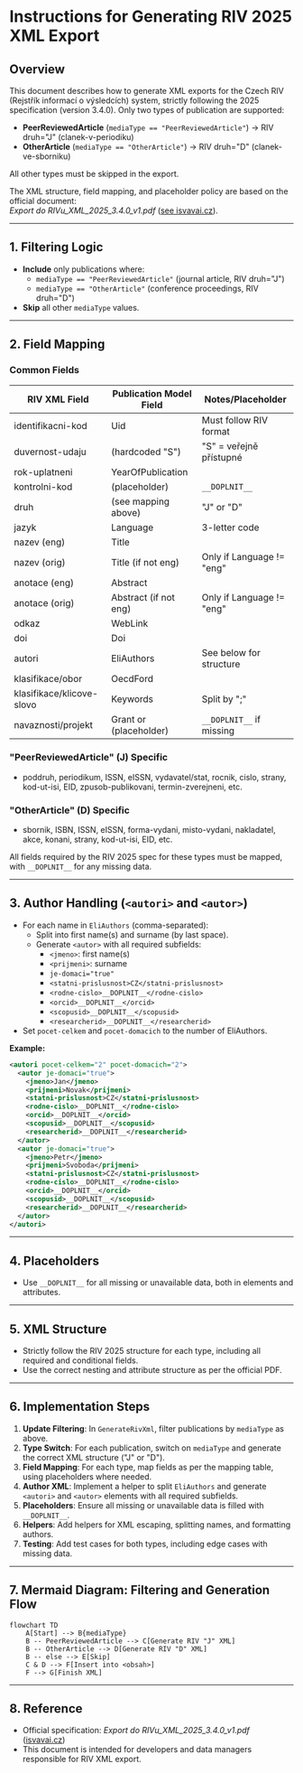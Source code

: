 # Instructions for Generating RIV 2025 XML Export

## Overview

This document describes how to generate XML exports for the Czech RIV (Rejstřík informací o výsledcích) system, strictly following the 2025 specification (version 3.4.0). Only two types of publication are supported:

- **PeerReviewedArticle** (`mediaType == "PeerReviewedArticle"`) → RIV druh="J" (clanek-v-periodiku)
- **OtherArticle** (`mediaType == "OtherArticle"`) → RIV druh="D" (clanek-ve-sborniku)

All other types must be skipped in the export.

The XML structure, field mapping, and placeholder policy are based on the official document:  
_Export do RIVu_XML_2025_3.4.0_v1.pdf_ ([see isvavai.cz](https://www.isvavai.cz/)).

---

## 1. Filtering Logic

- **Include** only publications where:
  - `mediaType == "PeerReviewedArticle"` (journal article, RIV druh="J")
  - `mediaType == "OtherArticle"` (conference proceedings, RIV druh="D")
- **Skip** all other `mediaType` values.

---

## 2. Field Mapping

### Common Fields

| RIV XML Field             | Publication Model Field | Notes/Placeholder         |
| ------------------------- | ----------------------- | ------------------------- |
| identifikacni-kod         | Uid                     | Must follow RIV format    |
| duvernost-udaju           | (hardcoded "S")         | "S" = veřejně přístupné   |
| rok-uplatneni             | YearOfPublication       |                           |
| kontrolni-kod             | (placeholder)           | `__DOPLNIT__`             |
| druh                      | (see mapping above)     | "J" or "D"                |
| jazyk                     | Language                | 3-letter code             |
| nazev (eng)               | Title                   |                           |
| nazev (orig)              | Title (if not eng)      | Only if Language != "eng" |
| anotace (eng)             | Abstract                |                           |
| anotace (orig)            | Abstract (if not eng)   | Only if Language != "eng" |
| odkaz                     | WebLink                 |                           |
| doi                       | Doi                     |                           |
| autori                    | EliAuthors              | See below for structure   |
| klasifikace/obor          | OecdFord                |                           |
| klasifikace/klicove-slovo | Keywords                | Split by ";"              |
| navaznosti/projekt        | Grant or (placeholder)  | `__DOPLNIT__` if missing  |

### "PeerReviewedArticle" (J) Specific

- poddruh, periodikum, ISSN, eISSN, vydavatel/stat, rocnik, cislo, strany, kod-ut-isi, EID, zpusob-publikovani, termin-zverejneni, etc.

### "OtherArticle" (D) Specific

- sbornik, ISBN, ISSN, eISSN, forma-vydani, misto-vydani, nakladatel, akce, konani, strany, kod-ut-isi, EID, etc.

All fields required by the RIV 2025 spec for these types must be mapped, with `__DOPLNIT__` for any missing data.

---

## 3. Author Handling (`<autori>` and `<autor>`)

- For each name in `EliAuthors` (comma-separated):
  - Split into first name(s) and surname (by last space).
  - Generate `<autor>` with all required subfields:
    - `<jmeno>`: first name(s)
    - `<prijmeni>`: surname
    - `je-domaci="true"`
    - `<statni-prislusnost>CZ</statni-prislusnost>`
    - `<rodne-cislo>__DOPLNIT__</rodne-cislo>`
    - `<orcid>__DOPLNIT__</orcid>`
    - `<scopusid>__DOPLNIT__</scopusid>`
    - `<researcherid>__DOPLNIT__</researcherid>`
- Set `pocet-celkem` and `pocet-domacich` to the number of EliAuthors.

**Example:**

```xml
<autori pocet-celkem="2" pocet-domacich="2">
  <autor je-domaci="true">
    <jmeno>Jan</jmeno>
    <prijmeni>Novak</prijmeni>
    <statni-prislusnost>CZ</statni-prislusnost>
    <rodne-cislo>__DOPLNIT__</rodne-cislo>
    <orcid>__DOPLNIT__</orcid>
    <scopusid>__DOPLNIT__</scopusid>
    <researcherid>__DOPLNIT__</researcherid>
  </autor>
  <autor je-domaci="true">
    <jmeno>Petr</jmeno>
    <prijmeni>Svoboda</prijmeni>
    <statni-prislusnost>CZ</statni-prislusnost>
    <rodne-cislo>__DOPLNIT__</rodne-cislo>
    <orcid>__DOPLNIT__</orcid>
    <scopusid>__DOPLNIT__</scopusid>
    <researcherid>__DOPLNIT__</researcherid>
  </autor>
</autori>
```

---

## 4. Placeholders

- Use `__DOPLNIT__` for all missing or unavailable data, both in elements and attributes.

---

## 5. XML Structure

- Strictly follow the RIV 2025 structure for each type, including all required and conditional fields.
- Use the correct nesting and attribute structure as per the official PDF.

---

## 6. Implementation Steps

1. **Update Filtering**: In `GenerateRivXml`, filter publications by `mediaType` as above.
2. **Type Switch**: For each publication, switch on `mediaType` and generate the correct XML structure ("J" or "D").
3. **Field Mapping**: For each type, map fields as per the mapping table, using placeholders where needed.
4. **Author XML**: Implement a helper to split `EliAuthors` and generate `<autori>` and `<autor>` elements with all required subfields.
5. **Placeholders**: Ensure all missing or unavailable data is filled with `__DOPLNIT__`.
6. **Helpers**: Add helpers for XML escaping, splitting names, and formatting authors.
7. **Testing**: Add test cases for both types, including edge cases with missing data.

---

## 7. Mermaid Diagram: Filtering and Generation Flow

```mermaid
flowchart TD
    A[Start] --> B{mediaType}
    B -- PeerReviewedArticle --> C[Generate RIV "J" XML]
    B -- OtherArticle --> D[Generate RIV "D" XML]
    B -- else --> E[Skip]
    C & D --> F[Insert into <obsah>]
    F --> G[Finish XML]
```

---

## 8. Reference

- Official specification: _Export do RIVu_XML_2025_3.4.0_v1.pdf_ ([isvavai.cz](https://www.isvavai.cz/))
- This document is intended for developers and data managers responsible for RIV XML export.
